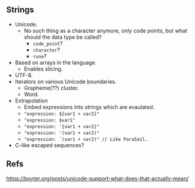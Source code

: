 ## Strings

* Unicode.
  + No such thing as a character anymore, only code points, but what should the data type be called?
    - ```code_point```?
    - ```character```?
    - ```rune```?
* Based on arrays in the language.
  + Enables slicing.
* UTF-8.
* Iterators on various Unicode boundaries.
  + Grapheme(??) cluster.
  + Word.
* Extrapolation
  + Embed expressions into strings which are evaulated.
  + ```"expression: ${var1 + var2}"```
  + ```"expression: $var1"```
  + ```"expression: '{var1 + var2}"```
  + ```"expression: '(var1 + var2)"```
  + ```"expression: `(var1 + var2)" // Like ParaSail.```
* C-like escaped sequences?

## Refs

https://boyter.org/posts/unicode-support-what-does-that-actually-mean/